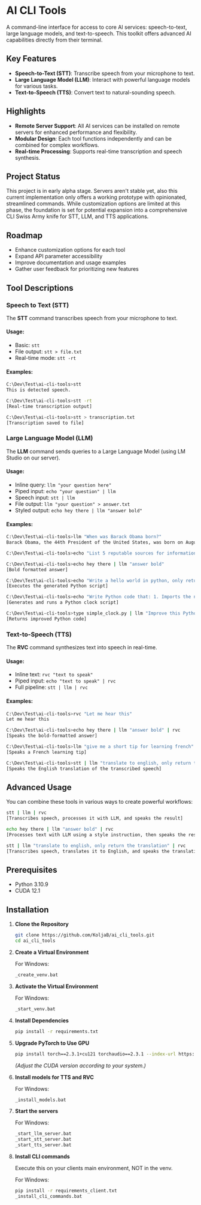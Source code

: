 # AI CLI Tools

A command-line interface for access to core AI services: speech-to-text, large language models, and text-to-speech. This toolkit offers advanced AI capabilities directly from their terminal.

## Key Features

- **Speech-to-Text (STT)**: Transcribe speech from your microphone to text.
- **Large Language Model (LLM)**: Interact with powerful language models for various tasks.
- **Text-to-Speech (TTS)**: Convert text to natural-sounding speech.

## Highlights

- **Remote Server Support**: All AI services can be installed on remote servers for enhanced performance and flexibility.
- **Modular Design**: Each tool functions independently and can be combined for complex workflows.
- **Real-time Processing**: Supports real-time transcription and speech synthesis.

## Project Status

This project is in early alpha stage. Servers aren't stable yet, also this current implementation only offers a working prototype with opinionated, streamlined commands. While customization options are limited at this phase, the foundation is set for potential expansion into a comprehensive CLI Swiss Army knife for STT, LLM, and TTS applications.

## Roadmap

- Enhance customization options for each tool
- Expand API parameter accessibility
- Improve documentation and usage examples
- Gather user feedback for prioritizing new features

## Tool Descriptions

### Speech to Text (STT)

The **STT** command transcribes speech from your microphone to text.

#### Usage:

- Basic: `stt` 
- File output: `stt > file.txt`
- Real-time mode: `stt -rt`

#### Examples:

```bash
C:\Dev\Test\ai-cli-tools>stt
This is detected speech.

C:\Dev\Test\ai-cli-tools>stt -rt
[Real-time transcription output]

C:\Dev\Test\ai-cli-tools>stt > transcription.txt
[Transcription saved to file]
```

### Large Language Model (LLM)

The **LLM** command sends queries to a Large Language Model (using LM Studio on our server).

#### Usage:

- Inline query: `llm "your question here"`
- Piped input: `echo "your question" | llm`
- Speech input: `stt | llm`
- File output: `llm "your question" > answer.txt`
- Styled output: `echo hey there | llm "answer bold"`

#### Examples:

```bash
C:\Dev\Test\ai-cli-tools>llm "When was Barack Obama born?"
Barack Obama, the 44th President of the United States, was born on August 4, 1961.

C:\Dev\Test\ai-cli-tools>echo "List 5 reputable sources for information on climate change:" | llm > sources.txt

C:\Dev\Test\ai-cli-tools>echo hey there | llm "answer bold"
[Bold formatted answer]

C:\Dev\Test\ai-cli-tools>echo "Write a hello world in python, only return python code" | llm > helloworld.py && python helloworld.py
[Executes the generated Python script]

C:\Dev\Test\ai-cli-tools>echo "Write Python code that: 1. Imports the necessary modules (time) 2. Defines a function to get the current time in MM:SS Format 3. Uses a loop to continuously print the time 4. Updates the display every 5 seconds using time.sleep() 5. Runs indefinitely until manually stopped." | llm "Your entire response must be only the improved Python code, with no explanations, comments, or formatting. Start your response with 'import' and end it with the last line of code. Do not include triple backticks, 'python', or any other text outside the Python code itself." > simple_clock.py && python simple_clock.py
[Generates and runs a Python clock script]

C:\Dev\Test\ai-cli-tools>type simple_clock.py | llm "Improve this Python code. Your entire response must be only the improved Python code, with no explanations, comments, or formatting. Start your response with 'import' and end it with the last line of code. Do not include triple backticks, 'python', or any other text outside the Python code itself."
[Returns improved Python code]
```

### Text-to-Speech (TTS)

The **RVC** command synthesizes text into speech in real-time.

#### Usage:

- Inline text: `rvc "text to speak"`
- Piped input: `echo "text to speak" | rvc`
- Full pipeline: `stt | llm | rvc`

#### Examples:

```bash
C:\Dev\Test\ai-cli-tools>rvc "Let me hear this"
Let me hear this

C:\Dev\Test\ai-cli-tools>echo hey there | llm "answer bold" | rvc
[Speaks the bold-formatted answer]

C:\Dev\Test\ai-cli-tools>llm "give me a short tip for learning french" | rvc
[Speaks a French learning tip]

C:\Dev\Test\ai-cli-tools>stt | llm "translate to english, only return the translation" | rvc
[Speaks the English translation of the transcribed speech]
```

## Advanced Usage

You can combine these tools in various ways to create powerful workflows:

```bash
stt | llm | rvc
[Transcribes speech, processes it with LLM, and speaks the result]

echo hey there | llm "answer bold" | rvc
[Processes text with LLM using a style instruction, then speaks the result]

stt | llm "translate to english, only return the translation" | rvc
[Transcribes speech, translates it to English, and speaks the translation]
```

## Prerequisites

- Python 3.10.9
- CUDA 12.1

## Installation

1. **Clone the Repository**

   ```bash
   git clone https://github.com/KoljaB/ai_cli_tools.git
   cd ai_cli_tools
   ```

2. **Create a Virtual Environment**

   For Windows:

   ```bash
   _create_venv.bat
   ```

3. **Activate the Virtual Environment**

   For Windows:

   ```bash
   _start_venv.bat
   ```

4. **Install Dependencies**

   ```bash
   pip install -r requirements.txt
   ```

5. **Upgrade PyTorch to Use GPU**

   ```bash
   pip install torch==2.3.1+cu121 torchaudio==2.3.1 --index-url https://download.pytorch.org/whl/cu121
   ```
   *(Adjust the CUDA version according to your system.)*

6. **Install models for TTS and RVC**

   For Windows:

   ```bash
   _install_models.bat
   ```

7. **Start the servers**

   For Windows:

   ```bash
   _start_llm_server.bat
   _start_stt_server.bat
   _start_tts_server.bat
   ```

8. **Install CLI commands**

   Execute this on your clients main environment, NOT in the venv.

   For Windows:

   ```bash
   pip install -r requirements_client.txt
   _install_cli_commands.bat
   ```